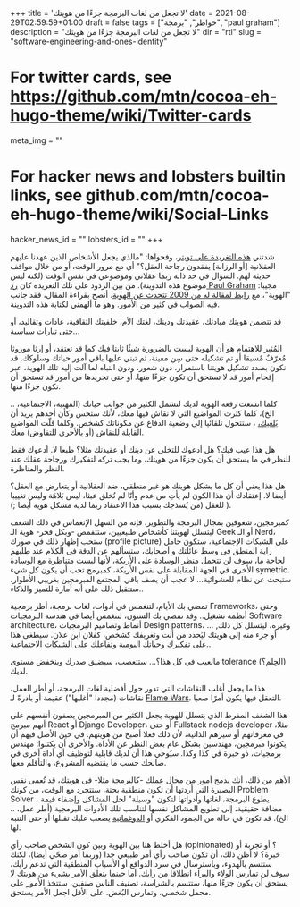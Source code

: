 +++
title = 'لا تجعل من لغات البرمجة جزءًا من هويتك'
date = 2021-08-29T02:59:59+01:00
draft = false
tags = ["خواطر", "برمجة", "paul graham"]
description = "لا تجعل من لغات البرمجة جزءًا من هويتك"
dir = "rtl"
slug = "software-engineering-and-ones-identity"

# For twitter cards, see https://github.com/mtn/cocoa-eh-hugo-theme/wiki/Twitter-cards
meta_img = ""

# For hacker news and lobsters builtin links, see github.com/mtn/cocoa-eh-hugo-theme/wiki/Social-Links
hacker_news_id = ""
lobsters_id = ""
+++



شدتني [هذه التغريدة على تويتر](https://twitter.com/mysteriouskat/status/1431037830969454595)، وفحواها: "مالذي يجعل الأشخاص الذين عهدنا عليهم العقلانية [أو الرزانة] يفقدون رجاحة العقل؟" أي مع مرور الوقت، أو من خلال مواقف حديثة لهم. السؤال في حد ذاته ربما عقلاني وموضوعي في نفس الوقت (لكنه ليس موضوع هذه التدوينة). من بين الردود على تلك التغريدة كان [رد Paul Graham](https://twitter.com/paulg/status/1431212042741030918) مجيبا: "الهوية"، مع [رابط لمقالة له من 2009 تتحدث عن الهوية](http://paulgraham.com/identity.html). أنصح بقراءة المقال، فقد جانب فيه الصواب في كثير من الأمور. وهو ما ألهمني لكتابة هذه التدوينة.

قد تتضمن هويتك مبادئك، عقيدتك ودينك، لغتك الأم، خلفيتك الثقافية، عادات وتقاليد، أو حتى تيارات سياسية...

المُثير للاهتمام هو أن الهوية ليست بالضرورة شيئًا ثابتا فيك كما قد تعتقد، أو إرثا موروثا مُعرّفٌ مٌسبقا أو تم تشكيله حتى سِِن معينة، ثم تبني عليها باقي أمور حياتك وسلوكك. قد نكون بصدد تشكيل هويتنا باستمرار، دون شعور، ودون انتباه لما آلت إليه تلك الهوية، عبر إقحام أمور قد لا تستحق أن تكون جزءًا منها. أو حتى تجريدها من أمور قد تستحق أن تكون جزءًا منها. 

كلما اتسعت رقعة الهوية لديك لتشمل الكثير من جوانب حياتك (المهنية، الاجتماعية، .. الخ)، كلما كثرت المواضيع التي لا نقاش فيها معك، لأنك ستحس وكأن أحدهم يريد أن [يُلغيك،](https://en.wikipedia.org/wiki/Cancel_culture) ، ستتحول تلقائيا إلى وضعية الدفاع عن مكوناتك كشخص. وكلما قلّت المواضيع القابلة للنقاش (أو بالأحرى للتفاوض) معك.



هل هذا عيب فيك؟ هل أدعوك للتخلي عن دينك أو عقيدتك مثلا؟ طبعا لا. أدعوك فقط للنظر في ما يستحق أن يكون جزءًا من هويتك، وما يجب تركه لتفكيرك ورجاحة عقلك عند النظر والمناظرة. 

هل هذا يعني أن كل ما يشكل هويتك هو غير منطقي، ضد العقلانية أو يتعارض مع العقل؟ أيضا لا. إعتقادك أن هذا الكون لم يأتِ من عدم وأنّا لم نُخلق عبثا، ليس بَلاهَة وليس تغييبا للعقل  (من يُسذجك بسبب هذا الاعتقاد ربما لديه مشكل هوية أيضا ;) ). 

كمبرمجين، شغوفين بمجال البرمجة والتطوير، فإنه من السهل الإنغماس في ذلك الشغف ليتسلل لهويتنا كأشخاص طبيعيين، ستتقمص -وبكل فخر- هوية الـ Geek أو الـ Nerd، ستحب إظهار ذلك في صورك (profile picture) على الشبكات الإجتماعية،  ستكون حامل راية المنطق في وسط عائلتك و أصحابك، ستسألهم عن الدقة في الكلام عند طلبهم لحاجة ما، سوف لن تتحمل منظر الوسادة على الأريكة، لأنها ليست متناظرة مع الوسادة الأخرى في الجهة المقابلة على نفس الأريكة، كمبرمج تحب أن يكون كل شيء symetric. ستبحث عن نظام للعشوائية... لا عجب أن يصف باقي المجتمع المبرمجين بغريبي الأطوار، ستتقبل ذلك على أنه أمارة للتميز والذكاء..  

تمضي بك الأيام، لتنغمس في أدوات، لغات برمجة، أطر برمجية Frameworks، وحتى أنظمة تشغيل.. وقد تمضي بك السنون، لتنغمس أيضا في هندسة البرمجيات Software architecture، أنماط وتصاميم البرمجيات Design patterns، ... ,وغيره، ليتسلل كل ذلك أو جزء منه إلى هويتك ليُحدد من أنت وتعريفك كشخص، كفلان ابن علان. سيطغى هذا على تفكيرك وحياتك اليومية وتفاعلك على الشبكات الاجتماعية.. 

مالعيب في كل هذا؟... ستتعصب، سيضيق صدرك وينخفض مستوى tolerance (الحِلم؟) لديك. 

هذا ما يجعل أغلب النقاشات التي تدور حول أفضلية لغات البرمجة، أو أطر العمل، نقاشات (مجددا "أغلبها") عقيمة أو بادرةً لـ [Flame Wars](https://en.wikipedia.org/wiki/Flaming_(Internet)#Flame_war). التعقل فيها يكون أمرًا صعبا.

هذا الشغف المفرط الذي يتسلل للهوية يجعل الكثير من المبرمجين يصفون أنفسهم على أنهم مبرمج React أو Django Developer، أو حتى Fullstack nodejs developer مثلا، في معرفاتهم أو سيرهم الذاتية، لأن ذلك فعلا أصبح من هويتهم. 
في حين الأصل فيهم أن يكونوا مبرمجين، مهندسين بشكل عام بغض النظر عن الأداة. والأحرى أن يكتبوا: مهندس برمجيات، ذو خبرة في كذا وكذا. سيُوحي هذا أن لديك قابلية لتوظيف أي أداة أخرى في صالحك حسب ما يقتضيه المشروع، والتأقلم معها. 


الأهم من ذلك، أنك بدمج أمور من مجال عملك -كالبرمجة مثلا- في هويتك، قد تُعمي نفس البصيرة التي أردتها أن تكون منطقية بحتة، ستتجرد مع الوقت، من كونك Problem Solver ، يطوع البرمجة، لغاتها وأدواتها لتكون "وسيلة" لحل المشاكل وإضفاء قيمة مضافة حقيقية، إلى تطويع المشاكل نفسها لتناسب تلك الأدوات البرمجية (أطر عمل، .. الخ). قد تكون في حالة من الجمود الفكري أو [الدوغماتية](https://ar.wikipedia.org/wiki/%D8%AF%D9%88%D8%BA%D9%85%D8%A7%D8%AA%D9%8A%D8%A9) يصعب عليك تقبلها أو حتى التنبه لها.  

هل أخلط هنا بين الهوية وبين كون الشخص صاحب رأي (opinionated) ؟ أو تجربة أو خبرة؟ لا أظن ذلك، أن تكون صاحب رأي أمر طبيعي جدا (وربما أمر صحّي أيضا)، لكنك ستتسم بالهدوء، وباسترسال في سرد الدوافع أو الأسباب المنطقية التي تدعم رأيك، سوف لن تمارس الولاء والبراء انطلاقا من رأيك. أما حينما يتعلق الأمر بشيء من هويتك لا يستحق أن يكون جزءًا منها، ستتسم بالشراسة، تصنيف الناس صنفين، ستتخذ الأمور على محمل شخصي، وتمارس البُغض. على الأقل اجعل الأمر يستحق.

